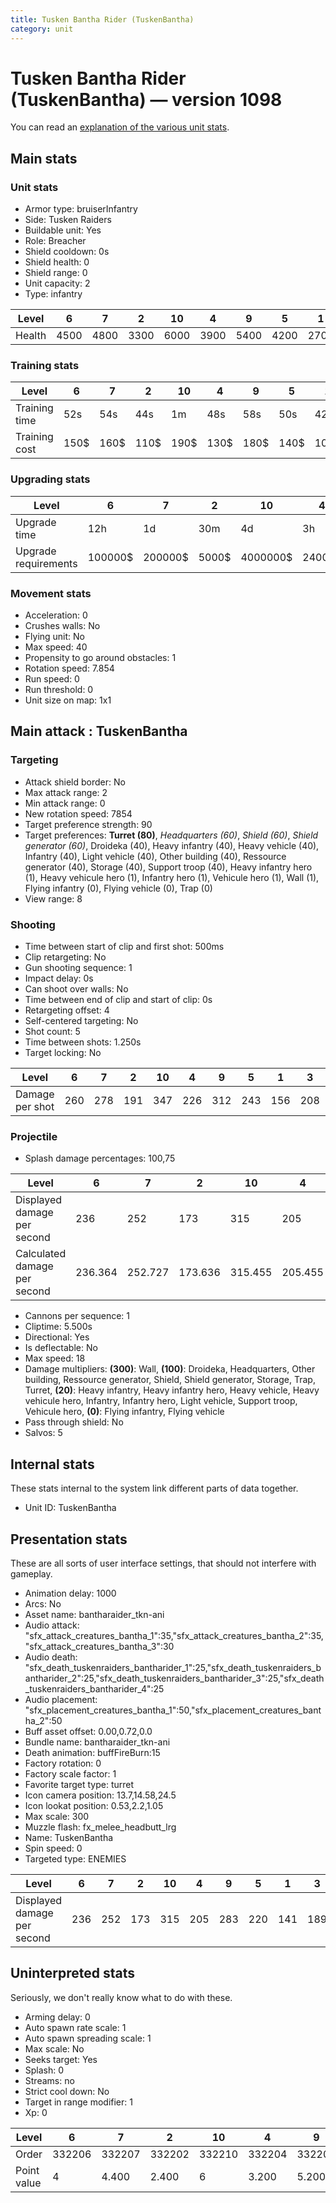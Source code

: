 ```yaml
---
title: Tusken Bantha Rider (TuskenBantha)
category: unit
---
```


# Tusken Bantha Rider (TuskenBantha) — version 1098

You can read an [explanation  of the various unit stats](unitexplained.md).

## Main stats

### Unit stats

  * Armor type: bruiserInfantry
  * Side: Tusken Raiders
  * Buildable unit: Yes
  * Role: Breacher
  * Shield cooldown: 0s
  * Shield health: 0
  * Shield range: 0
  * Unit capacity: 2
  * Type: infantry

|Level |6   |7   |2   |10  |4   |9   |5   |1   |3   |8   |
|------|----|----|----|----|----|----|----|----|----|----|
|Health|4500|4800|3300|6000|3900|5400|4200|2700|3600|5100|


### Training stats

|Level        |6   |7   |2   |10  |4   |9   |5   |1   |3   |8   |
|-------------|----|----|----|----|----|----|----|----|----|----|
|Training time|52s |54s |44s |1m  |48s |58s |50s |42s |46s |56s |
|Training cost|150$|160$|110$|190$|130$|180$|140$|100$|120$|170$|


### Upgrading stats

|Level               |6      |7      |2    |10      |4     |9       |5     |1    |3     |8      |
|--------------------|-------|-------|-----|--------|------|--------|------|-----|------|-------|
|Upgrade time        |12h    |1d     |30m  |4d      |3h    |3d      |6h    |10s  |2h    |2d     |
|Upgrade requirements|100000$|200000$|5000$|4000000$|24000$|2000000$|50000$|1500$|14000$|750000$|


### Movement stats

  * Acceleration: 0
  * Crushes walls: No
  * Flying unit: No
  * Max speed: 40
  * Propensity to go around obstacles: 1
  * Rotation speed: 7.854
  * Run speed: 0
  * Run threshold: 0
  * Unit size on map: 1x1

## Main attack : TuskenBantha

### Targeting

  * Attack shield border: No
  * Max attack range: 2
  * Min attack range: 0
  * New rotation speed: 7854
  * Target preference strength: 90
  * Target preferences: **Turret (80)**, _Headquarters (60)_, _Shield (60)_, _Shield generator (60)_, Droideka (40), Heavy infantry (40), Heavy vehicle (40), Infantry (40), Light vehicle (40), Other building (40), Ressource generator (40), Storage (40), Support troop (40), Heavy infantry hero (1), Heavy vehicule hero (1), Infantry hero (1), Vehicule hero (1), Wall (1), Flying infantry (0), Flying vehicle (0), Trap (0)
  * View range: 8

### Shooting

  * Time between start of clip and first shot: 500ms
  * Clip retargeting: No
  * Gun shooting sequence: 1
  * Impact delay: 0s
  * Can shoot over walls: No
  * Time between end of clip and start of clip: 0s
  * Retargeting offset: 4
  * Self-centered targeting: No
  * Shot count: 5
  * Time between shots: 1.250s
  * Target locking: No

|Level          |6  |7  |2  |10 |4  |9  |5  |1  |3  |8  |
|---------------|---|---|---|---|---|---|---|---|---|---|
|Damage per shot|260|278|191|347|226|312|243|156|208|295|


### Projectile

  * Splash damage percentages: 100,75

|Level                       |6      |7      |2      |10     |4      |9      |5      |1      |3      |8      |
|----------------------------|-------|-------|-------|-------|-------|-------|-------|-------|-------|-------|
|Displayed damage per second |236    |252    |173    |315    |205    |283    |220    |141    |189    |268    |
|Calculated damage per second|236.364|252.727|173.636|315.455|205.455|283.636|220.909|141.818|189.091|268.182|


  * Cannons per sequence: 1
  * Cliptime: 5.500s
  * Directional: Yes
  * Is deflectable: No
  * Max speed: 18
  * Damage multipliers: **(300)**: Wall, **(100)**: Droideka, Headquarters, Other building, Ressource generator, Shield, Shield generator, Storage, Trap, Turret, **(20)**: Heavy infantry, Heavy infantry hero, Heavy vehicle, Heavy vehicule hero, Infantry, Infantry hero, Light vehicle, Support troop, Vehicule hero, **(0)**: Flying infantry, Flying vehicle
  * Pass through shield: No
  * Salvos: 5

## Internal stats

These stats internal to the system link different parts of data together.

  * Unit ID: TuskenBantha

## Presentation stats

These are all sorts of user interface settings, that should not interfere with gameplay.

  * Animation delay: 1000
  * Arcs: No
  * Asset name: bantharaider_tkn-ani
  * Audio attack: "sfx_attack_creatures_bantha_1":35,"sfx_attack_creatures_bantha_2":35,"sfx_attack_creatures_bantha_3":30
  * Audio death: "sfx_death_tuskenraiders_bantharider_1":25,"sfx_death_tuskenraiders_bantharider_2":25,"sfx_death_tuskenraiders_bantharider_3":25,"sfx_death_tuskenraiders_bantharider_4":25
  * Audio placement: "sfx_placement_creatures_bantha_1":50,"sfx_placement_creatures_bantha_2":50
  * Buff asset offset: 0.00,0.72,0.0
  * Bundle name: bantharaider_tkn-ani
  * Death animation: buffFireBurn:15
  * Factory rotation: 0
  * Factory scale factor: 1
  * Favorite target type: turret
  * Icon camera position: 13.7,14.58,24.5
  * Icon lookat position: 0.53,2.2,1.05
  * Max scale: 300
  * Muzzle flash: fx_melee_headbutt_lrg
  * Name: TuskenBantha
  * Spin speed: 0
  * Targeted type: ENEMIES

|Level                      |6  |7  |2  |10 |4  |9  |5  |1  |3  |8  |
|---------------------------|---|---|---|---|---|---|---|---|---|---|
|Displayed damage per second|236|252|173|315|205|283|220|141|189|268|


## Uninterpreted stats

Seriously, we don't really know what to do with these.

  * Arming delay: 0
  * Auto spawn rate scale: 1
  * Auto spawn spreading scale: 1
  * Max scale: No
  * Seeks target: Yes
  * Splash: 0
  * Streams: no
  * Strict cool down: No
  * Target in range modifier: 1
  * Xp: 0

|Level      |6     |7     |2     |10    |4     |9     |5     |1     |3     |8     |
|-----------|------|------|------|------|------|------|------|------|------|------|
|Order      |332206|332207|332202|332210|332204|332209|332205|332201|332203|332208|
|Point value|4     |4.400 |2.400 |6     |3.200 |5.200 |3.600 |2     |2.800 |4.800 |



